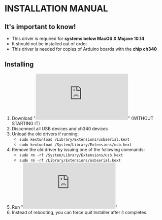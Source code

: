 # INSTALLATION MANUAL
## It's important to know!
- This driver is required for **systems below MacOS X Mojave 10.14**
- It should not be installed out of order
- This driver is needed for copies of Arduino boards with the **chip ch340**
## Installing
1. Download "**![Driver.pkg](https://github.com/UBER-BLACK/SoccerRobotsPro/raw/main/src/programs/drivers/MacOSX/Driver.pkg)**" (WITHOUT STARTING IT)
1. Disconnect all USB devices and ch340 devices
1. Unload the old drivers if running:
	* `sudo kextunload /Library/Extensions/usbserial.kext`
	* `sudo kextunload /System/Library/Extensions/usb.kext`
1. Remove the old driver by issuing one of the following commands:
	* `sudo rm -rf /System/Library/Extensions/usb.kext`
	* `sudo rm -rf /Library/Extensions/usbserial.kext`
1. Run "**![Driver.pkg](https://github.com/UBER-BLACK/SoccerRobotsPro/raw/main/src/programs/drivers/MacOSX/Driver.pkg)**"
1. Instead of rebooting, you can force quit Installer after it completes.

